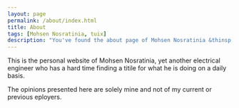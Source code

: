 ```yaml
---
layout: page
permalink: /about/index.html
title: About
tags: [Mohsen Nosratinia, tuix]
description: "You've found the about page of Mohsen Nosratinia &thinsp;&ndash;&thinsp;just another engineer from Gothenburg, Sweden."
---
```


This is the personal website of Mohsen Nosratinia, yet another electrical engineer who has a hard time finding a titile for what he is doing on a daily basis. 

The opinions presented here are solely mine and not of my current or previous eployers. 